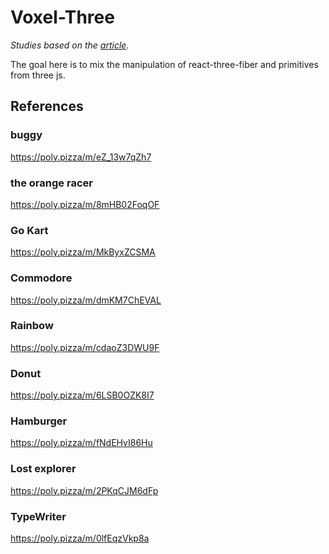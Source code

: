# Voxel-Three

*Studies based on the [article](https://tympanus.net/codrops/2023/03/28/turning-3d-models-to-voxel-art-with-three-js/).*

The goal here is to mix the manipulation of react-three-fiber and primitives from three js.

## References

### buggy
https://poly.pizza/m/eZ_13w7qZh7

### the orange racer
https://poly.pizza/m/8mHB02FoqOF

### Go Kart
https://poly.pizza/m/MkByxZCSMA

### Commodore
https://poly.pizza/m/dmKM7ChEVAL

### Rainbow
https://poly.pizza/m/cdaoZ3DWU9F

### Donut
https://poly.pizza/m/6LSB0OZK8I7

### Hamburger
https://poly.pizza/m/fNdEHvI86Hu

### Lost explorer
https://poly.pizza/m/2PKqCJM6dFp

### TypeWriter
https://poly.pizza/m/0lfEqzVkp8a
